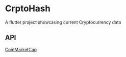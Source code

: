 # CrptoHash

A flutter project showcasing current Cryptocurrency data

## API

[CoinMarketCap](https://pro.coinmarketcap.com)
